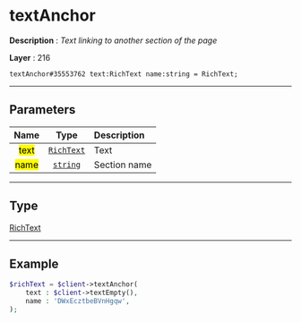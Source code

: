 # textAnchor

**Description** : *Text linking to another section of the page*

**Layer** : 216

```tl
textAnchor#35553762 text:RichText name:string = RichText;
```

---

## Parameters

| Name | Type | Description |
| :---: | :---: | :--- |
| <mark>text</mark> | [`RichText`](type/RichText) | Text |
| <mark>name</mark> | [`string`](type/string) | Section name |

---

## Type

[RichText](type/RichText)

---

## Example

```php
$richText = $client->textAnchor(
	text : $client->textEmpty(),
	name : 'DWxEcztbeBVnHgqw',
);
```